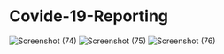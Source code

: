 # Covide-19-Reporting
![Screenshot (74)](https://user-images.githubusercontent.com/71919882/171252729-a99dc43f-8a43-4a19-b2fb-8882a93cd6ed.png)
![Screenshot (75)](https://user-images.githubusercontent.com/71919882/171253272-cd3cef81-10e1-410e-9b98-8ca1c2beb084.png)
![Screenshot (76)](https://user-images.githubusercontent.com/71919882/171253302-c561b9c9-2798-49f6-a250-377f79cd49a7.png)
